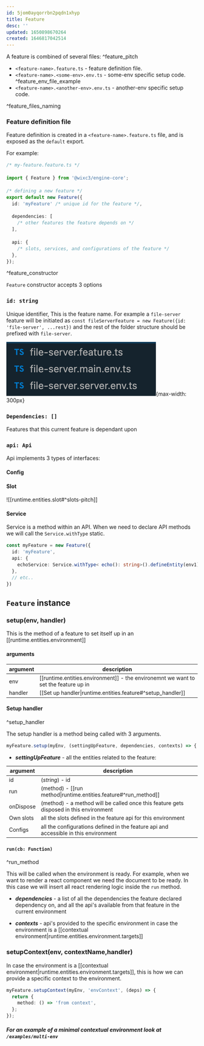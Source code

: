```yaml
---
id: 5jom0ayqorrbn2pqdn1xhyp
title: Feature
desc: ''
updated: 1650898670264
created: 1646817042514
---
```


A feature is combined of several files: ^feature_pitch

- `<feature-name>.feature.ts` - feature definition file.
- `<feature-name>.<some-env>.env.ts` - some-env specific setup code. ^feature_env_file_example
- `<feature-name>.<another-env>.env.ts` - another-env specific setup code.

^feature_files_naming

### Feature definition file

Feature definition is created in a `<feature-name>.feature.ts` file, and is exposed as the `default` export.

For example:

```ts
/* my-feature.feature.ts */

import { Feature } from '@wixc3/engine-core';

/* defining a new feature */
export default new Feature({
  id: 'myFeature' /* unique id for the feature */,

  dependencies: [
    /* other features the feature depends on */
  ],

  api: {
    /* slots, services, and configurations of the feature */
  },
});
```

^feature_constructor

`Feature` constructor accepts 3 options

### `id: string`

Unique identifier, This is the feature name. For example a `file-server` feature will be initiated as `const fileServerFeature = new Feature({id: 'file-server', ...rest})` and the rest of the folder structure should be prefixed with `file-server`.

![Feature file structure](assets/images/feature_folder_example.png){max-width: 300px}

### `Dependencies: []`

Features that this current feature is dependant upon

### `api: Api`

Api implements 3 types of interfaces:

#### Config

#### Slot

![[runtime.entities.slot#^slots-pitch]]

#### Service

Service is a method within an API. When we need to declare API methods we will call the `Service.withType` static.

```typescript
const myFeature = new Feature({
  id: 'myFeature',
  api: {
    echoService: Service.withType< echo(): string>().defineEntity(env1)
  },
  // etc..
})
```

## `Feature` instance

### setup(env, handler)

This is the method of a feature to set itself up in an [[runtime.entities.environment]]

#### arguments

| argument | description                                                                         |
| -------- | ----------------------------------------------------------------------------------- |
| env      | [[runtime.entities.environment]] - the environemnt we want to set the feature up in |
| handler  | [[Set up handler\|runtime.entities.feature#^setup_handler]]                         |

#### Setup handler

^setup_handler

The setup handler is a method being called with 3 arguments.

```ts
myFeature.setup(myEnv, (settingUpFeature, dependencies, contexts) => { ... });
```

- **_settingUpFeature_** - all the entities related to the feature:

| argument  | description                                                                            |
| --------- | -------------------------------------------------------------------------------------- |
| id        | (_string_) - id                                                                        |
| run       | (method) - [[run method\|runtime.entities.feature#^run_method]]                        |
| onDispose | (method) - a method will be called once this feature gets disposed in this environment |
| Own slots | all the slots defined in the feature api for this environment                          |
| Configs   | all the configurations defined in the feature api and accessible in this environment   |

#### `run(cb: Function)`

^run_method

This will be called when the environment is ready. For example, when we want to render a react component we need the document to be ready. In this case we will insert all react rendering logic inside the `run` method.

- **_dependencies_** - a list of all the dependencies the feature declared dependency on, and all the api's available from that feature in the current environment

- **_contexts_** - api's provided to the specific environment in case the environment is a [[contextual environment|runtime.entities.environment.targets]]

### setupContext(env, contextName,handler)

In case the environment is a [[contextual environment|runtime.entities.environment.targets]], this is how we can provide a specific context to the environment.

```ts
myFeature.setupContext(myEnv, 'envContext', (deps) => {
  return {
    method: () => 'from context',
  };
});
```

##### For an example of a minimal contextual environment look at `/examples/multi-env`
